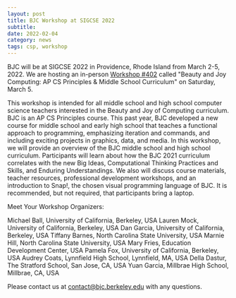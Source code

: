 ```yaml
---
layout: post
title: BJC Workshop at SIGCSE 2022
subtitle: 
date: 2022-02-04
category: news
tags: csp, workshop
---
```


BJC will be at SIGCSE 2022 in Providence, Rhode Island from March 2-5, 2022. We are hosting an in-person [Workshop #402][sigcse-workshop] called "Beauty and Joy Computing: AP CS Principles & Middle School Curriculum" on Saturday, March 5.

This workshop is intended for all middle school and high school computer science teachers interested in the Beauty and Joy of Computing curriculum. BJC is an AP CS Principles course. This past year, BJC developed a new course for middle school and early high school that teaches a functional approach to programming, emphasizing iteration and commands, and including exciting projects in graphics, data, and media. In this workshop, we will provide an overview of the BJC middle school and high school curriculum. Participants will learn about how the BJC 2021 curriculum correlates with the new Big Ideas, Computational Thinking Practices and Skills, and Enduring Understandings. We also will discuss course materials, teacher resources, professional development workshops, and an introduction to Snap!, the chosen visual programming language of BJC. It is recommended, but not required, that participants bring a laptop.

Meet Your Workshop Organizers:

Michael Ball, University of California, Berkeley, USA
Lauren Mock, University of California, Berkeley, USA
Dan Garcia, University of California, Berkeley, USA
Tiffany Barnes, North Carolina State University, USA
Marnie Hill, North Carolina State University, USA
Mary Fries, Education Development Center, USA
Pamela Fox, University of California, Berkeley, USA
Audrey Coats, Lynnfield High School, Lynnfield, MA, USA
Della Dastur, The Stratford School, San Jose, CA, USA
Yuan Garcia, Millbrae High School, Millbrae, CA, USA

Please contact us at [contact@bjc.berkeley.edu](mailto:contact@bjc.berkeley.edu) with any questions.

[sigcse-workshop]: https://sigcse2022.sigcse.org/schedule/workshops/
